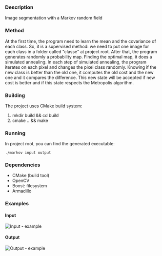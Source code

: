 ### Description

Image segmentation with a Markov random field

### Method

At the first time, the program need to learn the mean and the covariance of
each class. So, it is a supervised method: we need to put one image for each
class in a folder called "classe" at project root. After that, the program
generates randomly a probability map. Finding the optimal map, it does a
simulated annealing. In each step of simulated annealing, the program iterates
on each pixel and changes the pixel class randomly. Knowing if the new class is
better than the old one, it computes the old cost and the new one and it
compares the difference. This new state will be accepted if new cost is better
and if this state respects the Metropolis algorithm.

### Building

The project uses CMake build system:

1. mkdir build && cd build
2. cmake .. && make

### Running

In project root, you can find the generated executable:

    ./markov input output

### Dependencies

* CMake (build tool)
* OpenCV
* Boost: filesystem
* Armadillo

### Examples

#### Input

![Input - example](https://raw.githubusercontent.com/ixartz/Markov-segmentation/master/input/1840_paris_crop.png)

#### Output
![Output - example](http://blog.ixartz.com/wp-content/uploads/output-markov.png)